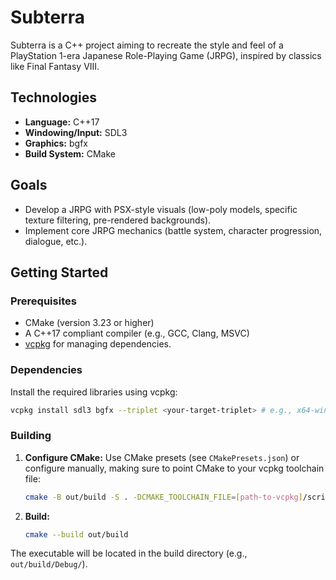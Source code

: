 # Subterra

Subterra is a C++ project aiming to recreate the style and feel of a PlayStation 1-era Japanese Role-Playing Game (JRPG), inspired by classics like Final Fantasy VIII.

## Technologies

*   **Language:** C++17
*   **Windowing/Input:** SDL3
*   **Graphics:** bgfx
*   **Build System:** CMake

## Goals

*   Develop a JRPG with PSX-style visuals (low-poly models, specific texture filtering, pre-rendered backgrounds).
*   Implement core JRPG mechanics (battle system, character progression, dialogue, etc.).

## Getting Started

### Prerequisites

*   CMake (version 3.23 or higher)
*   A C++17 compliant compiler (e.g., GCC, Clang, MSVC)
*   [vcpkg](https://github.com/microsoft/vcpkg) for managing dependencies.

### Dependencies

Install the required libraries using vcpkg:

```bash
vcpkg install sdl3 bgfx --triplet <your-target-triplet> # e.g., x64-windows, x64-linux, x64-osx
```

### Building

1.  **Configure CMake:** Use CMake presets (see `CMakePresets.json`) or configure manually, making sure to point CMake to your vcpkg toolchain file:
    ```bash
    cmake -B out/build -S . -DCMAKE_TOOLCHAIN_FILE=[path-to-vcpkg]/scripts/buildsystems/vcpkg.cmake
    ```
2.  **Build:**
    ```bash
    cmake --build out/build
    ```

The executable will be located in the build directory (e.g., `out/build/Debug/`). 